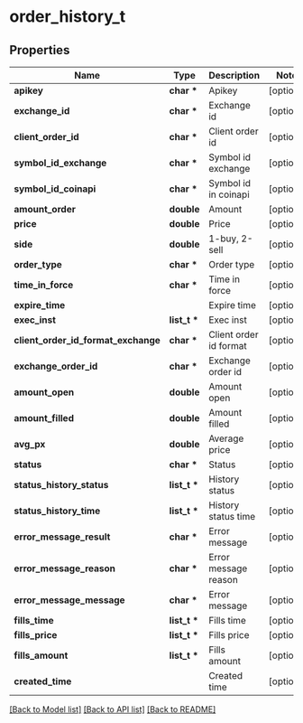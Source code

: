 # order_history_t

## Properties
Name | Type | Description | Notes
------------ | ------------- | ------------- | -------------
**apikey** | **char \*** | Apikey | [optional] 
**exchange_id** | **char \*** | Exchange id | [optional] 
**client_order_id** | **char \*** | Client order id | [optional] 
**symbol_id_exchange** | **char \*** | Symbol id exchange | [optional] 
**symbol_id_coinapi** | **char \*** | Symbol id in coinapi | [optional] 
**amount_order** | **double** | Amount | [optional] 
**price** | **double** | Price | [optional] 
**side** | **double** | 1-buy, 2-sell | [optional] 
**order_type** | **char \*** | Order type | [optional] 
**time_in_force** | **char \*** | Time in force | [optional] 
**expire_time** |  | Expire time | [optional] 
**exec_inst** | **list_t \*** | Exec inst | [optional] 
**client_order_id_format_exchange** | **char \*** | Client order id format | [optional] 
**exchange_order_id** | **char \*** | Exchange order id | [optional] 
**amount_open** | **double** | Amount open | [optional] 
**amount_filled** | **double** | Amount filled | [optional] 
**avg_px** | **double** | Average price | [optional] 
**status** | **char \*** | Status | [optional] 
**status_history_status** | **list_t \*** | History status | [optional] 
**status_history_time** | **list_t \*** | History status time | [optional] 
**error_message_result** | **char \*** | Error message | [optional] 
**error_message_reason** | **char \*** | Error message reason | [optional] 
**error_message_message** | **char \*** | Error message | [optional] 
**fills_time** | **list_t \*** | Fills time | [optional] 
**fills_price** | **list_t \*** | Fills price | [optional] 
**fills_amount** | **list_t \*** | Fills amount | [optional] 
**created_time** |  | Created time | [optional] 

[[Back to Model list]](../README.md#documentation-for-models) [[Back to API list]](../README.md#documentation-for-api-endpoints) [[Back to README]](../README.md)


